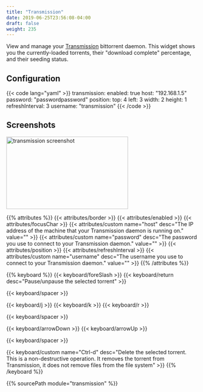 ```yaml
---
title: "Transmission"
date: 2019-06-25T23:56:08-04:00
draft: false
weight: 235
---
```


View and manage your [Transmission](https://transmissionbt.com) bittorrent daemon. This widget shows you the currently-loaded 
torrents, their "download complete" percentage, and their seeding status.

## Configuration

{{< code lang="yaml" >}}
transmission:
  enabled: true
  host: "192.168.1.5"
  password: "passwordpassword"
  position:
    top: 4
    left: 3
    width: 2
    height: 1
  refreshInterval: 3
  username: "transmission"
{{< /code >}}

## Screenshots

<img class="screenshot" src="/imgs/modules/transmission.png" width="320" height="190" alt="transmission screenshot" />

{{% attributes %}}
  {{< attributes/border >}}
  {{< attributes/enabled >}}
  {{< attributes/focusChar >}}
  {{< attributes/custom name="host" desc="The IP address of the machine that your Transmission daemon is running on." value="" >}}
  {{< attributes/custom name="password" desc="The password you use to connect to your Transmission daemon." value="" >}}
  {{< attributes/position >}}
  {{< attributes/refreshInterval >}}
  {{< attributes/custom name="username" desc="The username you use to connect to your Transmission daemon." value="" >}}
{{% /attributes %}}

{{% keyboard %}}
  {{< keyboard/foreSlash >}}
  {{< keyboard/return desc="Pause/unpause the selected torrent" >}}

  {{< keyboard/spacer >}}

  {{< keyboard/j >}}
  {{< keyboard/k >}}
  {{< keyboard/r >}}

  {{< keyboard/spacer >}}

  {{< keyboard/arrowDown >}}
  {{< keyboard/arrowUp >}}

  {{< keyboard/spacer >}}

  {{< keyboard/custom name="Ctrl-d" desc="Delete the selected torrent. This is a non-destructive operation. It removes the torrent from Transmission, it does not remove files from the file system" >}}
{{% /keyboard %}}

{{% sourcePath module="transmission" %}}